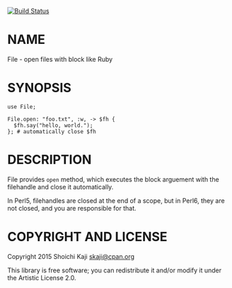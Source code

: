 [![Build Status](https://travis-ci.org/shoichikaji/perl6-file.svg?branch=master)](https://travis-ci.org/shoichikaji/perl6-file)

NAME
====

File - open files with block like Ruby

SYNOPSIS
========

    use File;

    File.open: "foo.txt", :w, -> $fh {
      $fh.say("hello, world.");
    }; # automatically close $fh

DESCRIPTION
===========

File provides `open` method, which executes the block arguement with the filehandle and close it automatically.

In Perl5, filehandles are closed at the end of a scope, but in Perl6, they are not closed, and you are responsible for that.

COPYRIGHT AND LICENSE
=====================

Copyright 2015 Shoichi Kaji <skaji@cpan.org>

This library is free software; you can redistribute it and/or modify it under the Artistic License 2.0.
